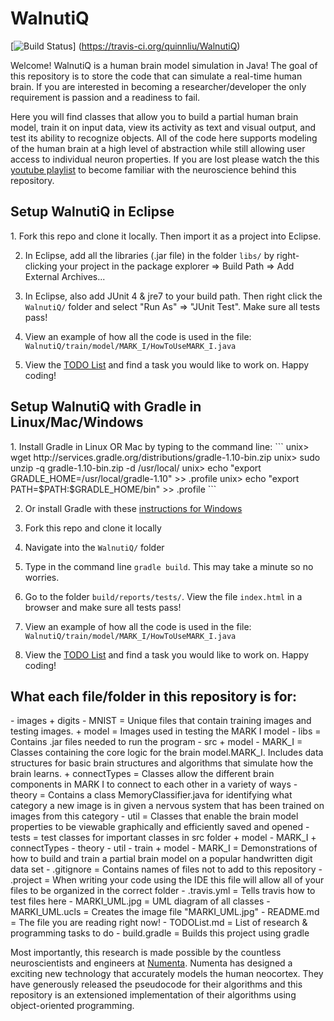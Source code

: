 WalnutiQ 
========

[![Build Status](https://travis-ci.org/quinnliu/WalnutiQ.png)]
(https://travis-ci.org/quinnliu/WalnutiQ)

Welcome! WalnutiQ is a human brain model simulation in Java! 
The goal of this repository is to store the code that can 
simulate a real-time human brain. If you are interested in 
becoming a researcher/developer the only requirement is passion 
and a readiness to fail. 
 
Here you will find classes that allow you to build a partial 
human brain model, train it on input data, view its activity 
as text and visual output, and test its ability to recognize 
objects. All of the code here supports modeling of the human 
brain at a high level of abstraction while still allowing user
access to individual neuron properties. If you are lost please 
watch the this [youtube playlist](http://www.youtube.com/playlist?list=PLPXsMt57rLtgddN0NQEmXP-FbF6wt2O-f) 
to become familiar with the neuroscience behind this repository.

<h2>Setup WalnutiQ in Eclipse</h2>
1. Fork this repo and clone it locally. Then import it as a 
project into Eclipse.

2. In Eclipse, add all the libraries (.jar file) in the folder 
```libs/``` by right-clicking your project in the package explorer 
=> Build Path => Add External Archives...

3. In Eclipse, also add JUnit 4 & jre7 to your build path. Then 
right click the ```WalnutiQ/``` folder and select "Run As" => 
"JUnit Test". Make sure all tests pass!

4. View an example of how all the code is used in the file: 
```WalnutiQ/train/model/MARK_I/HowToUseMARK_I.java```

5. View the [TODO List](./TODOList.md) and find a task you would 
like to work on. Happy coding!
  
<h2>Setup WalnutiQ with Gradle in Linux/Mac/Windows</h2>
1. Install Gradle in Linux OR Mac by typing to the command line:
```
unix> wget http://services.gradle.org/distributions/gradle-1.10-bin.zip
unix> sudo unzip -q gradle-1.10-bin.zip -d /usr/local/
unix> echo "export GRADLE_HOME=/usr/local/gradle-1.10" >> .profile
unix> echo "export PATH=$PATH:$GRADLE_HOME/bin" >> .profile
```

2. Or install Gradle with these [instructions for Windows](https://db.tt/DMF3ww2D)

3. Fork this repo and clone it locally

4. Navigate into the ```WalnutiQ/``` folder

5. Type in the command line ```gradle build```. This may take 
a minute so no worries.

6. Go to the folder ```build/reports/tests/```. View the file 
```index.html``` in a browser and make sure all tests pass!

7. View an example of how all the code is used in the file: 
```WalnutiQ/train/model/MARK_I/HowToUseMARK_I.java```

8. View the [TODO List](./TODOList.md) and find a task you 
would like to work on. Happy coding!

<h2>What each file/folder in this repository is for:</h2>
  - images
      + digits
          - MNIST = Unique files that contain training images and testing images.
      + model = Images used in testing the MARK I model
  - libs = Contains .jar files needed to run the program
  - src
      + model
          - MARK_I = Classes containing the core logic for the brain model.MARK_I.
                     Includes data structures for basic brain structures 
                     and algorithms that simulate how the brain learns.     
            + connectTypes = Classes allow the different brain components in MARK I to 
                             connect to each other in a variety of ways
          - theory = Contains a class MemoryClassifier.java for identifying what
                     category a new image is in given a nervous system that has been 
                     trained on images from this category   
          - util = Classes that enable the brain model properties to be viewable
                   graphically and efficiently saved and opened
  - tests = test classes for important classes in src folder
      + model
          - MARK_I
            + connectTypes
          - theory 
          - util 
  - train  
      + model
          - MARK_I = Demonstrations of how to build and train a partial brain model
                     on a popular handwritten digit data set
  - .gitignore = Contains names of files not to add to this repository
  - .project = When writing your code using the IDE this file will allow all of
               your files to be organized in the correct folder
  - .travis.yml = Tells travis how to test files here
  - MARKI_UML.jpg = UML diagram of all classes
  - MARKI_UML.ucls = Creates the image file "MARKI_UML.jpg"
  - README.md = The file you are reading right now!
  - TODOList.md = List of research & programming tasks to do
  - build.gradle = Builds this project using gradle
  
Most importantly, this research is made possible by the countless 
neuroscientists and engineers at [Numenta](http://numenta.org/). Numenta has 
designed a exciting new technology that accurately models the human 
neocortex. They have generously released the pseudocode for their algorithms and this 
repository is an extensioned implementation of their algorithms using object-oriented 
programming.